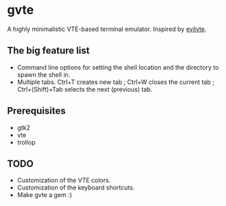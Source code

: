 gvte
====

A highly minimalistic VTE-based terminal emulator. Inspired by [evilvte](http://www.calno.com/evilvte/).


The big feature list
--------------------
* Command line options for setting the shell location and the directory to spawn the shell in.
* Multiple tabs. Ctrl+T creates new tab ; Ctrl+W closes the current tab ; Ctrl+(Shift)+Tab selects the next (previous) tab.


Prerequisites
-------------
* gtk2
* vte
* trollop

TODO
----
* Customization of the VTE colors.
* Customization of the keyboard shortcuts.
* Make gvte a gem :)
